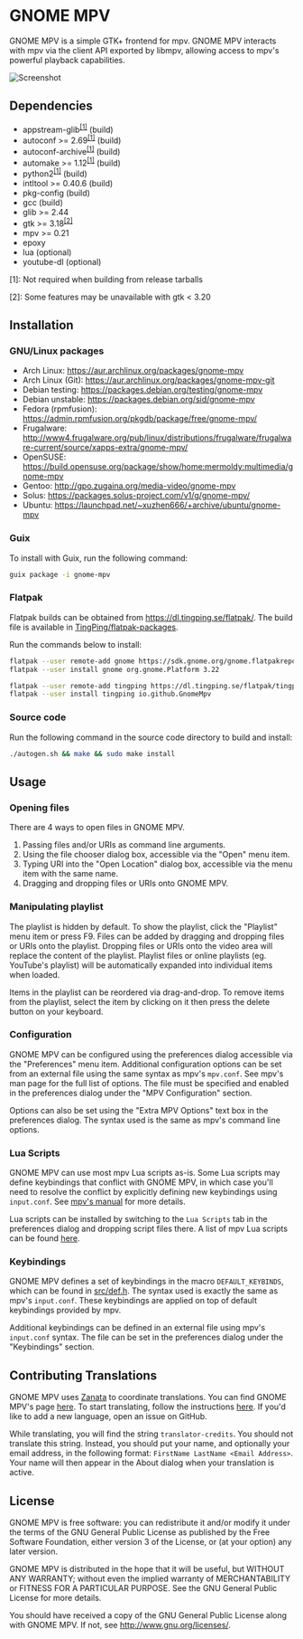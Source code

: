 # GNOME MPV

GNOME MPV is a simple GTK+ frontend for mpv. GNOME MPV interacts with mpv via
the client API exported by libmpv, allowing access to mpv's powerful playback
capabilities.

![Screenshot](https://gnome-mpv.github.io/images/screenshot-0.png)

## Dependencies

- appstream-glib<sup>[[1]](#note1)</sup> (build)
- autoconf >= 2.69<sup>[[1]](#note1)</sup> (build)
- autoconf-archive<sup>[[1]](#note1)</sup> (build)
- automake >= 1.12<sup>[[1]](#note1)</sup> (build)
- python2<sup>[[1]](#note1)</sup> (build)
- intltool >= 0.40.6 (build)
- pkg-config (build)
- gcc (build)
- glib >= 2.44
- gtk >= 3.18<sup>[[2]](#note2)</sup>
- mpv >= 0.21
- epoxy
- lua (optional)
- youtube-dl (optional)

<a name="note1">[1]</a>: Not required when building from release tarballs

<a name="note2">[2]</a>: Some features may be unavailable with gtk < 3.20

## Installation

### GNU/Linux packages
- Arch Linux: https://aur.archlinux.org/packages/gnome-mpv
- Arch Linux (Git): https://aur.archlinux.org/packages/gnome-mpv-git
- Debian testing: https://packages.debian.org/testing/gnome-mpv
- Debian unstable: https://packages.debian.org/sid/gnome-mpv
- Fedora (rpmfusion): https://admin.rpmfusion.org/pkgdb/package/free/gnome-mpv/
- Frugalware: http://www4.frugalware.org/pub/linux/distributions/frugalware/frugalware-current/source/xapps-extra/gnome-mpv/
- OpenSUSE: https://build.opensuse.org/package/show/home:mermoldy:multimedia/gnome-mpv
- Gentoo: http://gpo.zugaina.org/media-video/gnome-mpv
- Solus: https://packages.solus-project.com/v1/g/gnome-mpv/
- Ubuntu: https://launchpad.net/~xuzhen666/+archive/ubuntu/gnome-mpv

### Guix
To install with Guix, run the following command:

```sh
guix package -i gnome-mpv
```

### Flatpak
Flatpak builds can be obtained from https://dl.tingping.se/flatpak/. The build
file is available in [TingPing/flatpak-packages](https://github.com/TingPing/flatpak-packages/blob/master/io.github.GnomeMpv.json).

Run the commands below to install:

```sh
flatpak --user remote-add gnome https://sdk.gnome.org/gnome.flatpakrepo
flatpak --user install gnome org.gnome.Platform 3.22

flatpak --user remote-add tingping https://dl.tingping.se/flatpak/tingping.flatpakrepo
flatpak --user install tingping io.github.GnomeMpv
```

### Source code
Run the following command in the source code directory to build and install:

```sh
./autogen.sh && make && sudo make install
```

## Usage

### Opening files

There are 4 ways to open files in GNOME MPV.

1. Passing files and/or URIs as command line arguments.
2. Using the file chooser dialog box, accessible via the "Open" menu item.
3. Typing URI into the "Open Location" dialog box, accessible via the
   menu item with the same name.
4. Dragging and dropping files or URIs onto GNOME MPV.

### Manipulating playlist

The playlist is hidden by default. To show the playlist, click the "Playlist"
menu item or press F9. Files can be added by dragging and dropping files or URIs
onto the playlist. Dropping files or URIs onto the video area will replace the
content of the playlist. Playlist files or online playlists (eg. YouTube's
playlist) will be automatically expanded into individual items when loaded.

Items in the playlist can be reordered via drag-and-drop. To remove items from
the playlist, select the item by clicking on it then press the delete button on
your keyboard.

### Configuration

GNOME MPV can be configured using the preferences dialog accessible via the
"Preferences" menu item. Additional configuration options can be set from an
external file using the same syntax as mpv's `mpv.conf`. See mpv's man page for
the full list of options. The file must be specified and enabled in the
preferences dialog under the "MPV Configuration" section.

Options can also be set using the "Extra MPV Options" text box in the
preferences dialog. The syntax used is the same as mpv's command line options.

### Lua Scripts

GNOME MPV can use most mpv Lua scripts as-is. Some Lua scripts may define
keybindings that conflict with GNOME MPV, in which case you'll need to resolve
the conflict by explicitly defining new keybindings using `input.conf`. See
[mpv's manual](https://mpv.io/manual/stable/#lua-scripting-[,flags]]%29) for
more details.

Lua scripts can be installed by switching to the `Lua Scripts` tab in the
preferences dialog and dropping script files there. A list of mpv Lua scripts
can be found
[here](https://github.com/mpv-player/mpv/wiki/User-Scripts#lua-scripts).

### Keybindings

GNOME MPV defines a set of keybindings in the macro `DEFAULT_KEYBINDS`, which
can be found in
[src/def.h](https://github.com/gnome-mpv/gnome-mpv/blob/master/src/def.h). The
syntax used is exactly the same as mpv's `input.conf`. These keybindings are
applied on top of default keybindings provided by mpv.

Additional keybindings can be defined in an external file using mpv's
`input.conf` syntax. The file can be set in the preferences dialog under the
"Keybindings" section.

## Contributing Translations

GNOME MPV uses [Zanata](https://zanata.org) to coordinate
translations. You can find GNOME MPV's page
[here](https://translate.zanata.org/zanata/iteration/view/gnome-mpv/master). To
start translating, follow the instructions
[here](http://docs.zanata.org/en/release/user-guide/translator-guide/). If you'd
like to add a new language, open an issue on GitHub.

While translating, you will find the string `translator-credits`. You should not
translate this string. Instead, you should put your name, and optionally your
email address, in the following format: `FirstName LastName <Email Address>`.
Your name will then appear in the About dialog when your translation is active.

## License

GNOME MPV is free software: you can redistribute it and/or modify
it under the terms of the GNU General Public License as published by
the Free Software Foundation, either version 3 of the License, or
(at your option) any later version.

GNOME MPV is distributed in the hope that it will be useful,
but WITHOUT ANY WARRANTY; without even the implied warranty of
MERCHANTABILITY or FITNESS FOR A PARTICULAR PURPOSE.  See the
GNU General Public License for more details.

You should have received a copy of the GNU General Public License
along with GNOME MPV.  If not, see <http://www.gnu.org/licenses/>.

